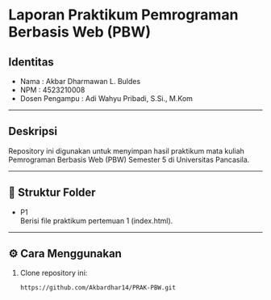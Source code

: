 # Laporan Praktikum Pemrograman Berbasis Web (PBW)

## Identitas
- Nama : Akbar Dharmawan L. Buldes
- NPM  : 4523210008
- Dosen Pengampu : 	Adi Wahyu Pribadi, S.Si., M.Kom  

---

## Deskripsi
Repository ini digunakan untuk menyimpan hasil praktikum mata kuliah Pemrograman Berbasis Web (PBW) Semester 5 di Universitas Pancasila.

---

## 📂 Struktur Folder
- P1  
  Berisi file praktikum pertemuan 1 (index.html).

---

## ⚙ Cara Menggunakan
1. Clone repository ini:
   ```bash
   https://github.com/Akbardhar14/PRAK-PBW.git

